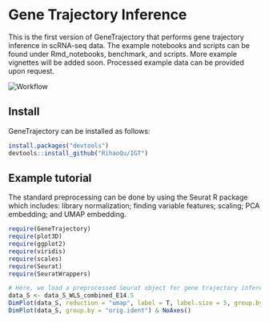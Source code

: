 # Gene Trajectory Inference

This is the first version of GeneTrajectory that performs gene trajectory inference in scRNA-seq data. The example notebooks and scripts can be found under Rmd_notebooks, benchmark, and scripts.
More example vignettes will be added soon. Processed example data can be provided upon request.

![Workflow](https://github.com/RihaoQu/IGT/blob/master/images/GT_workflow.png)

## Install

GeneTrajectory can be installed as follows:

```r
install.packages("devtools")
devtools::install_github("RihaoQu/IGT")
```
## Example tutorial

The standard preprocessing can be done by using the Seurat R package which includes: library normalization; finding variable features; scaling; PCA embedding; and UMAP embedding.

```r
require(GeneTrajectory)
require(plot3D)
require(ggplot2)
require(viridis)
require(scales)
require(Seurat)
require(SeuratWrappers)

# Here, we load a preprocessed Seurat object for gene trajectory inference.
data_S <- data_S_WLS_combined_E14.5
DimPlot(data_S, reduction = "umap", label = T, label.size = 5, group.by = "cell_type") & NoAxes()
DimPlot(data_S, group.by = "orig.ident") & NoAxes()
```


